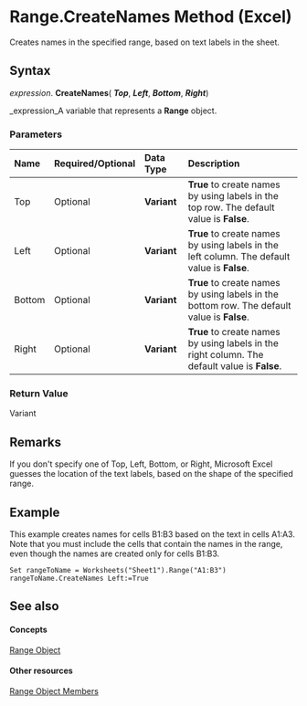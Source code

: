 
# Range.CreateNames Method (Excel)

Creates names in the specified range, based on text labels in the sheet.


## Syntax

 _expression_. **CreateNames**( **_Top_**,  **_Left_**,  **_Bottom_**,  **_Right_**)

 _expression_A variable that represents a  **Range** object.


### Parameters



|**Name**|**Required/Optional**|**Data Type**|**Description**|
|:-----|:-----|:-----|:-----|
|Top|Optional| **Variant**| **True** to create names by using labels in the top row. The default value is **False**.|
|Left|Optional| **Variant**| **True** to create names by using labels in the left column. The default value is **False**.|
|Bottom|Optional| **Variant**| **True** to create names by using labels in the bottom row. The default value is **False**.|
|Right|Optional| **Variant**| **True** to create names by using labels in the right column. The default value is **False**.|

### Return Value

Variant


## Remarks

If you don't specify one of Top, Left, Bottom, or Right, Microsoft Excel guesses the location of the text labels, based on the shape of the specified range.


## Example

This example creates names for cells B1:B3 based on the text in cells A1:A3. Note that you must include the cells that contain the names in the range, even though the names are created only for cells B1:B3.


```
Set rangeToName = Worksheets("Sheet1").Range("A1:B3") 
rangeToName.CreateNames Left:=True
```


## See also


#### Concepts


 [Range Object](b8207778-0dcc-4570-1234-f130532cc8cd.md)
#### Other resources


 [Range Object Members](4336bf81-1e63-7e44-1792-baf366a027a7.md)
